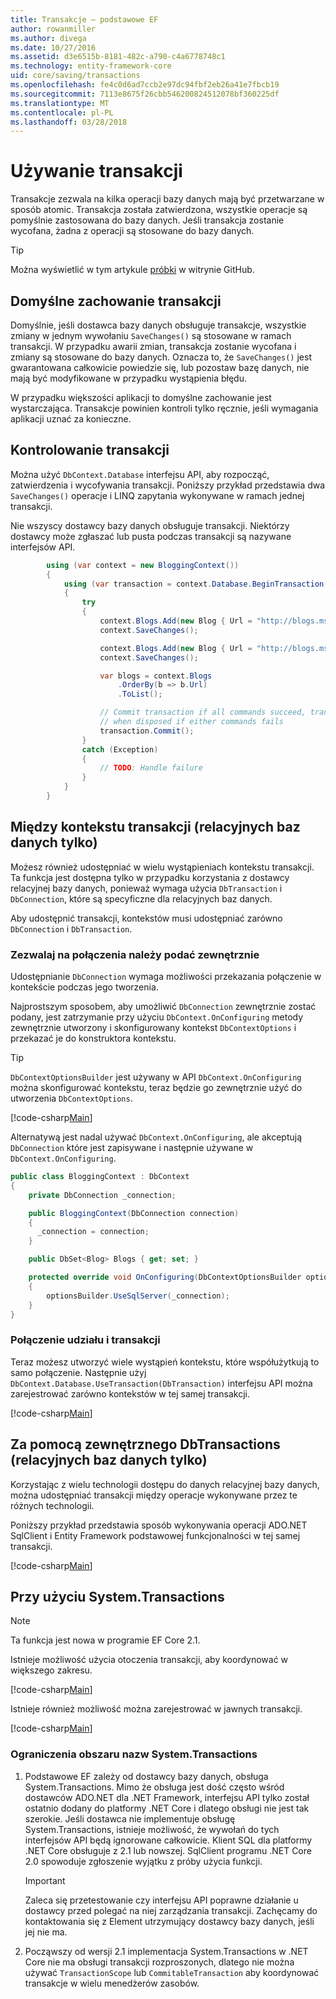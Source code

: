 ```yaml
---
title: Transakcje — podstawowe EF
author: rowanmiller
ms.author: divega
ms.date: 10/27/2016
ms.assetid: d3e6515b-8181-482c-a790-c4a6778748c1
ms.technology: entity-framework-core
uid: core/saving/transactions
ms.openlocfilehash: fe4c0d6ad7ccb2e97dc94fbf2eb26a41e7fbcb19
ms.sourcegitcommit: 7113e8675f26cbb546200824512078bf360225df
ms.translationtype: MT
ms.contentlocale: pl-PL
ms.lasthandoff: 03/28/2018
---
```

# <a name="using-transactions"></a>Używanie transakcji

Transakcje zezwala na kilka operacji bazy danych mają być przetwarzane w sposób atomic. Transakcja została zatwierdzona, wszystkie operacje są pomyślnie zastosowana do bazy danych. Jeśli transakcja zostanie wycofana, żadna z operacji są stosowane do bazy danych.

> [!TIP]  
> Można wyświetlić w tym artykule [próbki](https://github.com/aspnet/EntityFramework.Docs/tree/master/samples/core/Saving/Saving/Transactions/) w witrynie GitHub.

## <a name="default-transaction-behavior"></a>Domyślne zachowanie transakcji

Domyślnie, jeśli dostawca bazy danych obsługuje transakcje, wszystkie zmiany w jednym wywołaniu `SaveChanges()` są stosowane w ramach transakcji. W przypadku awarii zmian, transakcja zostanie wycofana i zmiany są stosowane do bazy danych. Oznacza to, że `SaveChanges()` jest gwarantowana całkowicie powiedzie się, lub pozostaw bazę danych, nie mają być modyfikowane w przypadku wystąpienia błędu.

W przypadku większości aplikacji to domyślne zachowanie jest wystarczająca. Transakcje powinien kontroli tylko ręcznie, jeśli wymagania aplikacji uznać za konieczne.

## <a name="controlling-transactions"></a>Kontrolowanie transakcji

Można użyć `DbContext.Database` interfejsu API, aby rozpocząć, zatwierdzenia i wycofywania transakcji. Poniższy przykład przedstawia dwa `SaveChanges()` operacje i LINQ zapytania wykonywane w ramach jednej transakcji.

Nie wszyscy dostawcy bazy danych obsługuje transakcji. Niektórzy dostawcy może zgłaszać lub pusta podczas transakcji są nazywane interfejsów API.

<!-- [!code-csharp[Main](samples/core/Saving/Saving/Transactions/ControllingTransaction/Sample.cs?highlight=3,17,18,19)] -->
``` csharp
        using (var context = new BloggingContext())
        {
            using (var transaction = context.Database.BeginTransaction())
            {
                try
                {
                    context.Blogs.Add(new Blog { Url = "http://blogs.msdn.com/dotnet" });
                    context.SaveChanges();

                    context.Blogs.Add(new Blog { Url = "http://blogs.msdn.com/visualstudio" });
                    context.SaveChanges();

                    var blogs = context.Blogs
                        .OrderBy(b => b.Url)
                        .ToList();

                    // Commit transaction if all commands succeed, transaction will auto-rollback
                    // when disposed if either commands fails
                    transaction.Commit();
                }
                catch (Exception)
                {
                    // TODO: Handle failure
                }
            }
        }
```

## <a name="cross-context-transaction-relational-databases-only"></a>Między kontekstu transakcji (relacyjnych baz danych tylko)

Możesz również udostępniać w wielu wystąpieniach kontekstu transakcji. Ta funkcja jest dostępna tylko w przypadku korzystania z dostawcy relacyjnej bazy danych, ponieważ wymaga użycia `DbTransaction` i `DbConnection`, które są specyficzne dla relacyjnych baz danych.

Aby udostępnić transakcji, kontekstów musi udostępniać zarówno `DbConnection` i `DbTransaction`.

### <a name="allow-connection-to-be-externally-provided"></a>Zezwalaj na połączenia należy podać zewnętrznie

Udostępnianie `DbConnection` wymaga możliwości przekazania połączenie w kontekście podczas jego tworzenia.

Najprostszym sposobem, aby umożliwić `DbConnection` zewnętrznie zostać podany, jest zatrzymanie przy użyciu `DbContext.OnConfiguring` metody zewnętrznie utworzony i skonfigurowany kontekst `DbContextOptions` i przekazać je do konstruktora kontekstu.

> [!TIP]  
> `DbContextOptionsBuilder` jest używany w API `DbContext.OnConfiguring` można skonfigurować kontekstu, teraz będzie go zewnętrznie użyć do utworzenia `DbContextOptions`.

[!code-csharp[Main](../../../samples/core/Saving/Saving/Transactions/SharingTransaction/Sample.cs?name=Context&highlight=3,4,5)]

Alternatywą jest nadal używać `DbContext.OnConfiguring`, ale akceptują `DbConnection` które jest zapisywane i następnie używane w `DbContext.OnConfiguring`.

``` csharp
public class BloggingContext : DbContext
{
    private DbConnection _connection;

    public BloggingContext(DbConnection connection)
    {
      _connection = connection;
    }

    public DbSet<Blog> Blogs { get; set; }

    protected override void OnConfiguring(DbContextOptionsBuilder optionsBuilder)
    {
        optionsBuilder.UseSqlServer(_connection);
    }
}
```

### <a name="share-connection-and-transaction"></a>Połączenie udziału i transakcji

Teraz możesz utworzyć wiele wystąpień kontekstu, które współużytkują to samo połączenie. Następnie użyj `DbContext.Database.UseTransaction(DbTransaction)` interfejsu API można zarejestrować zarówno kontekstów w tej samej transakcji.

[!code-csharp[Main](../../../samples/core/Saving/Saving/Transactions/SharingTransaction/Sample.cs?name=Transaction&highlight=1,2,3,7,16,23,24,25)]

## <a name="using-external-dbtransactions-relational-databases-only"></a>Za pomocą zewnętrznego DbTransactions (relacyjnych baz danych tylko)

Korzystając z wielu technologii dostępu do danych relacyjnej bazy danych, można udostępniać transakcji między operacje wykonywane przez te różnych technologii.

Poniższy przykład przedstawia sposób wykonywania operacji ADO.NET SqlClient i Entity Framework podstawowej funkcjonalności w tej samej transakcji.

[!code-csharp[Main](../../../samples/core/Saving/Saving/Transactions/ExternalDbTransaction/Sample.cs?name=Transaction&highlight=4,10,21,26,27,28)]

## <a name="using-systemtransactions"></a>Przy użyciu System.Transactions

> [!NOTE]  
> Ta funkcja jest nowa w programie EF Core 2.1.

Istnieje możliwość użycia otoczenia transakcji, aby koordynować w większego zakresu.

[!code-csharp[Main](../../../samples/core/Saving/Saving/Transactions/AmbientTransaction/Sample.cs?name=Transaction&highlight=1,24,25,26)]

Istnieje również możliwość można zarejestrować w jawnych transakcji.

[!code-csharp[Main](../../../samples/core/Saving/Saving/Transactions/CommitableTransaction/Sample.cs?name=Transaction&highlight=1,13,26,27,28)]

### <a name="limitations-of-systemtransactions"></a>Ograniczenia obszaru nazw System.Transactions  

1. Podstawowe EF zależy od dostawcy bazy danych, obsługa System.Transactions. Mimo że obsługa jest dość często wśród dostawców ADO.NET dla .NET Framework, interfejsu API tylko został ostatnio dodany do platformy .NET Core i dlatego obsługi nie jest tak szerokie. Jeśli dostawca nie implementuje obsługę System.Transactions, istnieje możliwość, że wywołań do tych interfejsów API będą ignorowane całkowicie. Klient SQL dla platformy .NET Core obsługuje z 2.1 lub nowszej. SqlClient programu .NET Core 2.0 spowoduje zgłoszenie wyjątku z próby użycia funkcji. 

   > [!IMPORTANT]  
   > Zaleca się przetestowanie czy interfejsu API poprawne działanie u dostawcy przed polegać na niej zarządzania transakcji. Zachęcamy do kontaktowania się z Element utrzymujący dostawcy bazy danych, jeśli jej nie ma. 

2. Począwszy od wersji 2.1 implementacja System.Transactions w .NET Core nie ma obsługi transakcji rozproszonych, dlatego nie można używać `TransactionScope` lub `CommitableTransaction` aby koordynować transakcje w wielu menedżerów zasobów. 
